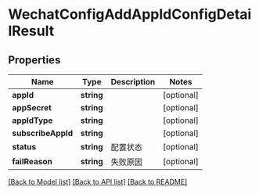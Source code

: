 # WechatConfigAddAppIdConfigDetailResult

## Properties
Name | Type | Description | Notes
------------ | ------------- | ------------- | -------------
**appId** | **string** |  | [optional] 
**appSecret** | **string** |  | [optional] 
**appIdType** | **string** |  | [optional] 
**subscribeAppId** | **string** |  | [optional] 
**status** | **string** | 配置状态 | [optional] 
**failReason** | **string** | 失败原因 | [optional] 

[[Back to Model list]](../README.md#documentation-for-models) [[Back to API list]](../README.md#documentation-for-api-endpoints) [[Back to README]](../README.md)


